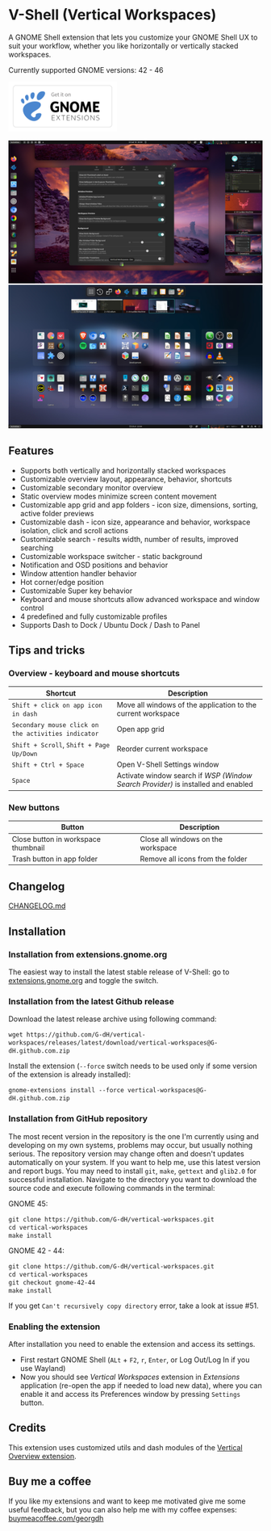 # V-Shell (Vertical Workspaces)

A GNOME Shell extension that lets you customize your GNOME Shell UX to suit your workflow, whether you like horizontally or vertically stacked workspaces.

Currently supported GNOME versions: 42 - 46

[<img alt="" height="100" src="https://raw.githubusercontent.com/andyholmes/gnome-shell-extensions-badge/master/get-it-on-ego.svg?sanitize=true">](https://extensions.gnome.org/extension/5177/vertical-workspaces/)

![Custom Overview Layout](screenshots/screenshot.jpg)
![Custom Overview Layout](screenshots/screenshot0.jpg)

## Features
- Supports both vertically and horizontally stacked workspaces
- Customizable overview layout, appearance, behavior, shortcuts
- Customizable secondary monitor overview
- Static overview modes minimize screen content movement
- Customizable app grid and app folders - icon size, dimensions, sorting, active folder previews
- Customizable dash - icon size, appearance and behavior, workspace isolation, click and scroll actions
- Customizable search - results width, number of results, improved searching
- Customizable workspace switcher - static background
- Notification and OSD positions and behavior
- Window attention handler behavior
- Hot corner/edge position
- Customizable Super key behavior
- Keyboard and mouse shortcuts allow advanced workspace and window control
- 4 predefined and fully customizable profiles
- Supports Dash to Dock / Ubuntu Dock / Dash to Panel


## Tips and tricks

### Overview - keyboard and mouse shortcuts
|Shortcut| Description|
|--------|------------|
|`Shift + click on app icon in dash`                 | Move all windows of the application to the current workspace|
|`Secondary mouse click on the activities indicator` | Open app grid|
|`Shift + Scroll`, `Shift + Page Up/Down`            | Reorder current workspace|
|`Shift + Ctrl + Space`                              | Open V-Shell Settings window|
|`Space`                                             | Activate window search if *WSP (Window Search Provider)* is installed and enabled|


### New buttons
|Button| Description|
|------|------------|
| Close button in workspace thumbnail     | Close all windows on the workspace|
| Trash button in app folder              | Remove all icons from the folder|



## Changelog
[CHANGELOG.md](CHANGELOG.md)

## Installation

### Installation from extensions.gnome.org
The easiest way to install the latest stable release of V-Shell: go to [extensions.gnome.org](https://extensions.gnome.org/extension/5177/vertical-workspaces/) and toggle the switch.

### Installation from the latest Github release
Download the latest release archive using following command:

    wget https://github.com/G-dH/vertical-workspaces/releases/latest/download/vertical-workspaces@G-dH.github.com.zip

Install the extension (`--force` switch needs to be used only if some version of the extension is already installed):

    gnome-extensions install --force vertical-workspaces@G-dH.github.com.zip

### Installation from GitHub repository
The most recent version in the repository is the one I'm currently using and developing on my own systems, problems may occur, but usually nothing serious. The repository version may change often and doesn't updates automatically on your system. If you want to help me, use this latest version and report bugs.
You may need to install `git`, `make`, `gettext` and `glib2.0` for successful installation.
Navigate to the directory you want to download the source code and execute following commands in the terminal:

GNOME 45:

    git clone https://github.com/G-dH/vertical-workspaces.git
    cd vertical-workspaces
    make install

GNOME 42 - 44:

    git clone https://github.com/G-dH/vertical-workspaces.git
    cd vertical-workspaces
    git checkout gnome-42-44
    make install

If you get `Can't recursively copy directory` error, take a look at issue #51.

### Enabling the extension
After installation you need to enable the extension and access its settings.

- First restart GNOME Shell (`ALt` + `F2`, `r`, `Enter`, or Log Out/Log In if you use Wayland)
- Now you should see *Vertical Workspaces* extension in *Extensions* application (re-open the app if needed to load new data), where you can enable it and access its Preferences window by pressing `Settings` button.

## Credits
This extension uses customized utils and dash modules of the [Vertical Overview extension](https://github.com/RensAlthuis/vertical-overview).

## Buy me a coffee
If you like my extensions and want to keep me motivated give me some useful feedback, but you can also help me with my coffee expenses:
[buymeacoffee.com/georgdh](https://buymeacoffee.com/georgdh)
